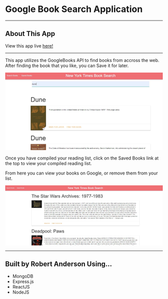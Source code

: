 # Google Book Search Application

- - -
## About This App

View this app live <a href="https://floating-forest-39889.herokuapp.com/">here!</a>
- - -

This app utilizes the GoogleBooks API to find books from accross the web.
After finding the book that you like, you can Save it for later.

<img src="./readmeImages/SaveBook.JPG">

Once you have compiled your reading list, click on the Saved Books link at the top to view your compiled reading list.

From here you can view your books on Google, or remove them from your list.

<img src="./readmeImages/BookList.JPG">

- - -
## Built by Robert Anderson Using...
- MongoDB
- Express.js
- ReactJS
- NodeJS
